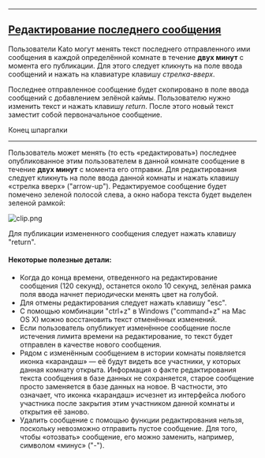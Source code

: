 ********************************************************************************
## <a href="#typos" name="typos">Редактирование последнего сообщения</a>

Пользователи Kato могут менять текст последнего отправленного ими сообщения в каждой определённой комнате в течение **двух минут** с момента его публикации. Для этого следует кликнуть на поле ввода сообщений и нажать на клавиатуре клавишу _стрелка-вверх_. 

Последнее отправленное сообщение будет скопировано в поле ввода сообщений с добавлением зелёной каймы. Пользователю нужно изменить текст и нажать клавишу _return_. После этого новый текст заместит собой первоначальное сообщение.

Конец шпаргалки

***

Пользователь может менять (то есть «редактировать») последнее опубликованное этим пользователем в данной комнате сообщение в течение **двух минут** с момента его отправки. Для редактирования следует кликнуть на поле ввода данной комнаты и нажать клавишу «стрелка вверх» ("arrow-up"). Редактируемое сообщение будет помечено зеленой полосой слева, а окно набора текста будет выделен зеленой рамкой:

![clip.png](https://s3.amazonaws.com/kato-share/737d2337892b6b2c67ec8e98dfdb405f9ac176275c21cbfb21f47883794e6ff/clip.png)

Для публикации измененного сообщения следует нажать клавишу "return".

#### Некоторые полезные детали:
- Когда до конца времени, отведенного на редактирование сообщения (120 секунд), останется около 10 секунд, зелёная рамка поля ввода начнет периодически менять цвет на голубой.
- Для отмены редактирования следует нажать клавишу "esc".
- С помощью комбинации "ctrl+z" в Windows ("command+z" на Mac OS X) можно восстановить текст отменённых изменений.
- Если пользователь опубликует изменённое сообщение после истечения лимита времени на редактирование, то текст будет отправлен в качестве нового сообщения.
- Рядом с изменённым сообщением в истории комнаты появляется иконка «карандаш» — её будут видеть все участники, у которых данная комнату открыта. Информация о факте редактирования текста сообщения в базе данных не сохраняется, старое сообщение просто заменяется в базе данных на новое. В частности, это означает, что иконка «карандаш» исчезнет из интерфейса любого участника после закрытия этим участником данной комнаты и открытия её заново.
- Удалить сообщение с помощью функции редактирования нельзя, поскольку невозможно отправить пустое сообщение. Для того, чтобы «отозвать» сообщение, его можно заменить, например, символом «минус» ("-"). 
